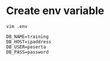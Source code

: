 # Create env variable

```
vim .env
```

```
DB_NAME=training
DB_HOST=ipaddress
DB_USER=peserta
DB_PASS=password
```
